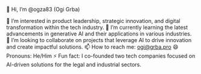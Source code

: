 👋 Hi, I’m @ogza83 (Ogi Grba)

👀 I’m interested in product leadership, strategic innovation, and digital transformation within the tech industry.
🌱 I’m currently learning the latest advancements in generative AI and their applications in various industries.
💞️ I’m looking to collaborate on projects that leverage AI to drive innovation and create impactful solutions.
📫 How to reach me: ogi@grba.pro
😄 Pronouns: He/Him
⚡ Fun fact: I co-founded two tech companies focused on AI-driven solutions for the legal and industrial sectors.
